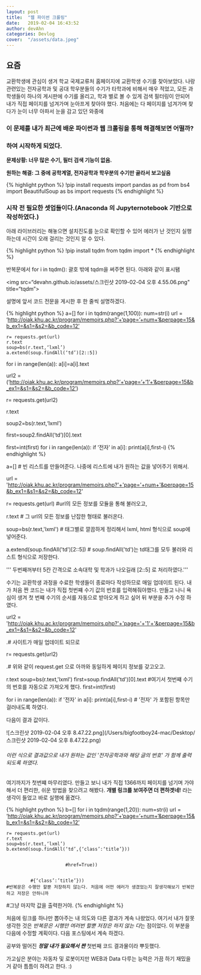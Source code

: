 ```yaml
---
layout: post
title:  "웹 파이썬 크롤링"
date:   2019-02-04 16:43:52
author: devAhn
categories: Devlog
cover:  "/assets/data.jpeg"
---
```




## 요즘 
 교환학생에 관심이 생겨 학교 국제교류처 홈페이지에 교환학생 수기를 찾아보았다. 나랑 관련있는 전자공학과 및 공대 학우분들의 수기가 타학과에 비해서
매우 적었고, 모든 과 학생들이 하나의 게시판에 수기를 올리고, 학과 별로 볼 수 있게 검색 필터링이 안되어 내가 직접 페이지를 넘겨가며 눈아프게 찾아야 했다. 처음에는 다 페이지를 넘겨가며 찾다가 눈이 너무 아파서 눈을 감고 있던 와중에

### 이 문제를 내가 최근에 배운 파이썬과 웹 크롤링을 통해 해결해보면 어떨까? 
### 하여 시작하게 되었다. 






**문제상황: 너무 많은 수기, 필터 검색 기능이 없음.**

**원하는 해결: 그 중에 공학계열, 전자공학과 학우분의 수기만 골라서 보고싶음**


{% highlight python %}
!pip install requests
import pandas as pd
from bs4 import BeautifulSoup as bs
import requests
{% endhighlight %}


### 시작 전 필요한 셋업들이다.(Anaconda 의 Jupyternotebook 기반으로 작성하였다.)


아래 라이브러리는 해놓으면 설치진도를 눈으로 확인할 수 있어 에러가 난 것인지 실행하는데 시간이 오래 걸리는 것인지 알 수 있다.


{% highlight python %}
!pip install tqdm
from tqdm import *
{% endhighlight %}


반복문에서 for i in tqdm(): 
괄호 밖에 tqdm을 써주면 된다. 아래와 같이 표시됌

<img src=“devahn.github.io/assets/스크린샷 2019-02-04 오후 4.55.06.png" title=“tqdm”>



설명에 앞서 코드 전문을 게시한 후 한 줄씩 설명하겠다.

{% highlight python %}
a=[]
for i in tqdm(range(1,100)):
    num=str(i)
    url = ‘http://oiak.khu.ac.kr/program/memoirs.php?‘+‘page=’+num+‘&perpage=15&b_ex1=&s1=&s2=&b_code=12’
    
    r= requests.get(url)
    r.text
    soup=bs(r.text,‘lxml’)
    a.extend(soup.findAll(‘td’)[2::5])
 
for i in range(len(a)):
    a[i]=a[i].text
 
    
    
url2 = (‘http://oiak.khu.ac.kr/program/memoirs.php?‘+‘page=’+‘1’+‘&perpage=15&b_ex1=&s1=&s2=&b_code=12’)
 
r= requests.get(url2)
 
r.text
 
soup2=bs(r.text,‘lxml’)
 
first=soup2.findAll(‘td’)[0].text
 
first=int(first)
for i in range(len(a)):
    if ‘전자’ in a[i]:
        print(a[i],first-i)
{% endhighlight %}

a=[] # 빈 리스트를 만들어준다. 나중에 리스트에 내가 원하는 값을 넣어주기 위해서.

url = 'http://oiak.khu.ac.kr/program/memoirs.php?'+'page='+num+'&perpage=15&b_ex1=&s1=&s2=&b_code=12'
    
r= requests.get(url) #url의 모든 정보를 모듈을 통해 불러오고,

r.text # 그 url의 모든 정보를 난잡한 형태로 불러온다. 

soup=bs(r.text,'lxml') # 태그별로 깔끔하게 정리해서 lxml, html 형식으로 soup에 넣어준다.

a.extend(soup.findAll('td')[2::5]) # soup.findAll('td')는 td태그를 모두 불러와 리스트 형식으로 저장한다.


  ''' 두번째꺼부터 5칸 간격으로 소속대학 및 학과가 나오길래 [2::5] 로 처리하였다.'''
  
 수기는 교환학생 과정을 수료한 학생들이 종료마다 작성하므로 매일 업데이트 된다. 내가 처음 짠 코드는 내가 직접 첫번쨰 수기 값의 번호를 입력해줘야했다. 만들고 나니 욕심이 생겨 첫 번쨰 수기의 순서를 자동으로 받아오게 하고 싶어 뒤 부분을 추가 수정 하였다.
 
url2 = 'http://oiak.khu.ac.kr/program/memoirs.php?'+'page='+'1'+'&perpage=15&b_ex1=&s1=&s2=&b_code=12'
  
 .# 사이트가 매일 업데이트 되므로
  
r= requests.get(url2)

 .# 위와 같이 request.get 으로 아까와 동일하게 페이지 정보를 갖고오고.
 
r.text
soup=bs(r.text,'lxml')
first=soup.findAll('td')[0].text #여기서 첫번쨰 수기의 번호를 자동으로 가져오게 했다.
first=int(first)


for i in range(len(a)):
    if '전자' in a[i]:
        print(a[i],first-i) # '전자' 가 포함된 항목만 걸러내도록 하였다.
         
다음이 결과 값이다. 

![스크린샷 2019-02-04 오후 8.47.22.png](/Users/bigfootboy24-mac/Desktop/스크린샷 2019-02-04 오후 8.47.22.png)


        
 ###### 이런 식으로 결과값으로 내가 원하는 값인 '전자공학과와 해당 글의 번호' 가 함께 출력되도록 하였다.
 
 여기까지가 첫번쨰 마무리였다. 만들고 보니 내가 직접 1366까지 페이지를 넘기며 가야해서 더 편리한, 쉬운 방법을 찾으려고 해봤다. 
 **개별 링크를 보여주면 더 편하겟네!**
라는 생각이 들었고 바로 실행에 옮겼다.  

{% highlight python %}
b=[]
for i in tqdm(range(1,20)):
    num=str(i)
    url = ‘http://oiak.khu.ac.kr/program/memoirs.php?‘+‘page=’+num+‘&perpage=15&b_ex1=&s1=&s2=&b_code=12’
    
    r= requests.get(url)
    r.text
    soup=bs(r.text,‘lxml’)
    b.extend(soup.findAll(‘td’,{‘class’:‘title’}))
                 
 
                          #href=True))
                 
                          
             #{‘class’:’title’}))
    #반복문은 수행만 할뿐 저장하지 않는다. 처음에 어떤 에러가 생겼었는지 잘생각해보기 반복만 하고 저장은 안하니까
#그냥 마지막 값을 출력한거야.
{% endhighlight %}

 
 
 처음에 링크를 하나만 뽑아주는 내 의도와 다른 결과가 계속 나왔었다. 여기서 내가 잘못 생각한 것은 *반복문은 시행만 여러번 할뿐 저장은 하지 않는 다*는 점이었다. 이 부분을 다음에 수정할 계획이다. 다음 포스팅에서 계속 하겠다. 
 
 공부와 떨어진 ***정말 내가 필요해서 짠*** 첫번째 코드 결과물이라 뿌듯했다. 
 
 가고싶은 분야는 자동차 및 로봇이지만 WEB과 Data 다루는 능력은 가끔 하기 재밌을 거 같아 틈틈이 하려고 한다. :)
